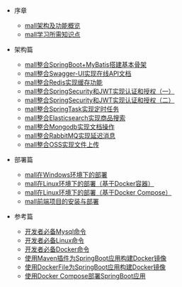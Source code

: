 * 序章
  * [mall架构及功能概览](foreword/mall_foreword_01.md)
  * [mall学习所需知识点](foreword/mall_foreword_02.md)

* 架构篇
  * [mall整合SpringBoot+MyBatis搭建基本骨架](architect/mall_arch_01.md)
  * [mall整合Swagger-UI实现在线API文档](architect/mall_arch_02.md)
  * [mall整合Redis实现缓存功能](architect/mall_arch_03.md)
  * [mall整合SpringSecurity和JWT实现认证和授权（一）](architect/mall_arch_04.md)
  * [mall整合SpringSecurity和JWT实现认证和授权（二）](architect/mall_arch_05.md)
  * [mall整合SpringTask实现定时任务](architect/mall_arch_06.md)
  * [mall整合Elasticsearch实现商品搜索](architect/mall_arch_07.md)
  * [mall整合Mongodb实现文档操作](architect/mall_arch_08.md)
  * [mall整合RabbitMQ实现延迟消息](architect/mall_arch_09.md)
  * [mall整合OSS实现文件上传](architect/mall_arch_10.md)

* 部署篇
  * [mall在Windows环境下的部署](deploy/mall_deploy_windows.md)
  * [mall在Linux环境下的部署（基于Docker容器）](deploy/mall_deploy_docker.md)
  * [mall在Linux环境下的部署（基于Docker Compose）](deploy/mall_deploy_docker_compose.md)
  * [mall前端项目的安装与部署](deploy/mall_deploy_web.md)
  
* 参考篇
  * [开发者必备Mysql命令](reference/mysql.md)
  * [开发者必备Linux命令](reference/linux.md)
  * [开发者必备Docker命令](reference/docker.md)
  * [使用Maven插件为SpringBoot应用构建Docker镜像](reference/docker_maven.md)
  * [使用DockerFile为SpringBoot应用构建Docker镜像](reference/docker_file.md)
  * [使用Docker Compose部署SpringBoot应用](reference/docker_compose.md)